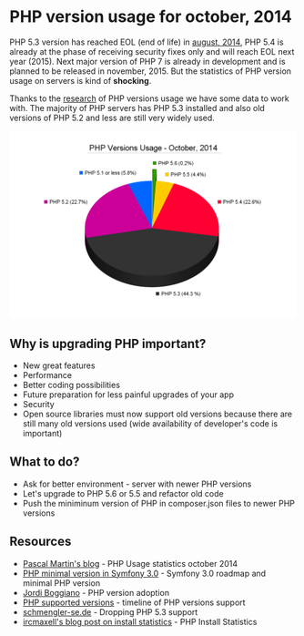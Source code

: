 # PHP version usage for october, 2014

PHP 5.3 version has reached EOL (end of life) in [august, 2014][php-53], PHP 5.4
is already at the phase of receiving security fixes only and will reach EOL
next year (2015). Next major version of PHP 7 is already in development and is planned
to be released in november, 2015. But the statistics of PHP version usage on servers is
kind of **shocking**.

Thanks to the [research][pascal-martin] of PHP versions usage we have some data
to work with. The majority of PHP servers has PHP 5.3 installed and also
old versions of PHP 5.2 and less are still very widely used.

![PHP version usage, october 2014](../../images/articles/php-version-usage.png "PHP version usage, october 2014")

## Why is upgrading PHP important?

* New great features
* Performance
* Better coding possibilities
* Future preparation for less painful upgrades of your app
* Security
* Open source libraries must now support old versions because there are still many old versions used
  (wide availability of developer's code is important)

## What to do?

* Ask for better environment - server with newer PHP versions
* Let's upgrade to PHP 5.6 or 5.5 and refactor old code
* Push the miniminum version of PHP in composer.json files to newer PHP versions

## Resources

* [Pascal Martin's blog][pascal-martin] - PHP Usage statistics october 2014
* [PHP minimal version in Symfony 3.0][symfony] - Symfony 3.0 roadmap and minimal PHP version
* [Jordi Boggiano][composer] - PHP version adoption
* [PHP supported versions][versions-timeline] - timeline of PHP versions support
* [schmengler-se.de][dropping-53] - Dropping PHP 5.3 support
* [ircmaxell's blog post on install statistics][ircmaxell] - PHP Install Statistics

[php-53]: http://php.net/archive/2014.php#id2014-08-14-1
[pascal-martin]: http://blog.pascal-martin.fr/post/php-versions-stats-2014-10-en
[symfony]: http://symfony.com/blog/symfony-3-0-the-roadmap
[composer]: http://seld.be/notes/my-view-of-php-version-adoption
[versions-timeline]: http://php.net/supported-versions.php
[dropping-53]: http://www.schmengler-se.de/en/2014/11/why-i-am-actively-going-to-drop-php-5-3-compatibility/
[ircmaxell]: http://blog.ircmaxell.com/2014/12/php-install-statistics.html